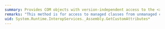 ```yaml
---
summary: Provides COM objects with version-independent access to the <xref href="erload:System.Reflection.Assembly.GetCustomAttributes"></xref> methods.
remarks: "This method is for access to managed classes from unmanaged code, and should not be called from managed code.  \n  \n The <xref:System.Reflection.Assembly.GetCustomAttributes%2A> methods get the custom attributes for this assembly."
uid: System.Runtime.InteropServices._Assembly.GetCustomAttributes*
---
```

